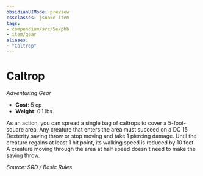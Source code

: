 ```yaml
---
obsidianUIMode: preview
cssclasses: json5e-item
tags:
- compendium/src/5e/phb
- item/gear
aliases: 
- "Caltrop"
---
```

# Caltrop
*Adventuring Gear*  

- **Cost**: 5 cp
- **Weight**: 0.1 lbs.

As an action, you can spread a single bag of caltrops to cover a 5-foot-square area. Any creature that enters the area must succeed on a DC 15 Dexterity saving throw or stop moving and take 1 piercing damage. Until the creature regains at least 1 hit point, its walking speed is reduced by 10 feet. A creature moving through the area at half speed doesn't need to make the saving throw.

*Source: SRD / Basic Rules*
